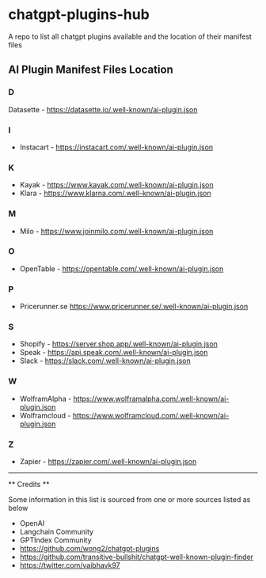 # chatgpt-plugins-hub
A repo to list all chatgpt plugins available and the location of their manifest files

## AI Plugin Manifest Files Location

### D
Datasette - https://datasette.io/.well-known/ai-plugin.json

### I

* Instacart - https://instacart.com/.well-known/ai-plugin.json

### K

* Kayak - https://www.kayak.com/.well-known/ai-plugin.json
* Klara - https://www.klarna.com/.well-known/ai-plugin.json 

### M

* Milo - https://www.joinmilo.com/.well-known/ai-plugin.json

### O

* OpenTable - https://opentable.com/.well-known/ai-plugin.json

### P
* Pricerunner.se https://www.pricerunner.se/.well-known/ai-plugin.json

### S

* Shopify - https://server.shop.app/.well-known/ai-plugin.json
* Speak - https://api.speak.com/.well-known/ai-plugin.json
* Slack - https://slack.com/.well-known/ai-plugin.json

### W

* WolframAlpha - https://www.wolframalpha.com/.well-known/ai-plugin.json
* Wolframcloud - https://www.wolframcloud.com/.well-known/ai-plugin.json

### Z

* Zapier - https://zapier.com/.well-known/ai-plugin.json

----------------------------------------------------------

** Credits **

Some information in this list is sourced from one or more sources listed as below

* OpenAI
* Langchain Community
* GPTIndex Community
* https://github.com/wong2/chatgpt-plugins
* https://github.com/transitive-bullshit/chatgpt-well-known-plugin-finder
* https://twitter.com/vaibhavk97
